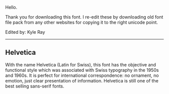 Hello.

Thank you for downloading this font. I re-edit these by downloading old font file pack from any other websites for copying it to the right unicode point.

Edited by: Kyle Ray

---------
Helvetica
---------

With the name Helvetica (Latin for Swiss), this font has the objective and functional style which was associated with Swiss typography in the 1950s and 1960s.
It is perfect for international correspondence: no ornament, no emotion, just clear presentation of information. Helvetica is still one of the best selling sans-serif fonts.
